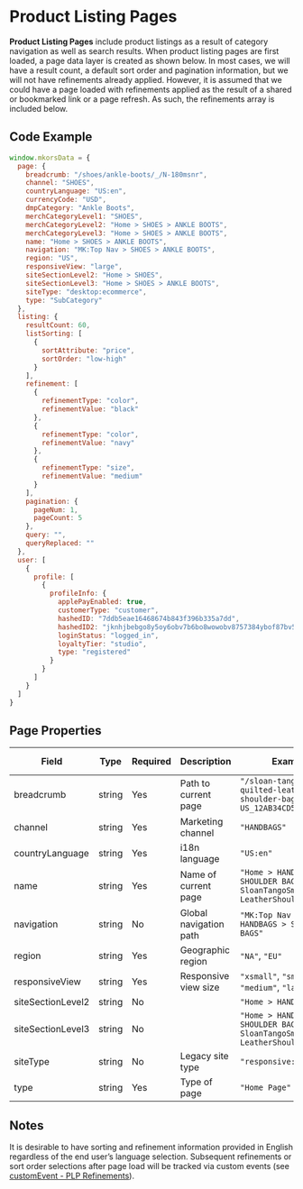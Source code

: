 # Product Listing Pages
**Product Listing Pages** include product listings as a result of category navigation as well as search results. When product listing pages are first loaded, a page data layer is created as shown below.  In most cases, we will have a result count, a default sort order and pagination information, but we will not have refinements already applied. However, it is assumed that we could have a page loaded with refinements applied as the result of a shared or bookmarked link or a page refresh. As such, the refinements array is included below.


## Code Example
```javascript
window.mkorsData = {
  page: {
    breadcrumb: "/shoes/ankle-boots/_/N-180msnr",
    channel: "SHOES",
    countryLanguage: "US:en",
    currencyCode: "USD",
    dmpCategory: "Ankle Boots",
    merchCategoryLevel1: "SHOES",
    merchCategoryLevel2: "Home > SHOES > ANKLE BOOTS",
    merchCategoryLevel3: "Home > SHOES > ANKLE BOOTS",
    name: "Home > SHOES > ANKLE BOOTS",
    navigation: "MK:Top Nav > SHOES > ANKLE BOOTS",
    region: "US",
    responsiveView: "large",
    siteSectionLevel2: "Home > SHOES",
    siteSectionLevel3: "Home > SHOES > ANKLE BOOTS",
    siteType: "desktop:ecommerce",
    type: "SubCategory"
  },
  listing: {
    resultCount: 60,
    listSorting: [
      {
        sortAttribute: "price",
        sortOrder: "low-high"
      }
    ],
    refinement: [
      {
        refinementType: "color",
        refinementValue: "black"
      },
      {
        refinementType: "color",
        refinementValue: "navy"
      },
      {
        refinementType: "size",
        refinementValue: "medium"
      }
    ],
    pagination: {
      pageNum: 1,
      pageCount: 5
    },
    query: "",
    queryReplaced: ""
  },
  user: [
    {
      profile: [
        {
          profileInfo: {
            applePayEnabled: true,
            customerType: "customer",
            hashedID: "7ddb5eae16468674b843f396b335a7dd",
            hashedID2: "jknhjbebgo8y5oy6obv7b6bo8wowobv8757384ybof87bv5g4",
            loginStatus: "logged_in",
            loyaltyTier: "studio",
            type: "registered"
          }
        }
      ]
    }
  ]
}
```

## Page Properties
|Field|Type|Required|Description|Examples|Pattern|Min Length|Max Length|Min|Max|Multiple Of|
|-----|----|--------|---|--------|-------|----------|----------|---|---|-----------|
|breadcrumb|string|Yes|Path to current page|`"/sloan-tango-small-quilted-leather-shoulder-bag/_/R-US_12AB34CD56EF"`|||||||
|channel|string|Yes|Marketing channel|`"HANDBAGS"`|||||||
|countryLanguage|string|Yes|i18n language|`"US:en"`|||||||
|name|string|Yes|Name of current page|`"Home > HANDBAGS > SHOULDER BAGS > SloanTangoSmallQuilted-LeatherShoulderBag"`|||||||
|navigation|string|No|Global navigation path|`"MK:Top Nav > WOMEN > HANDBAGS > SHOULDER BAGS"`|||||||
|region|string|Yes|Geographic region|`"NA"`, `"EU"`|||||||
|responsiveView|string|Yes|Responsive view size|`"xsmall"`, `"small"`, `"medium"`, `"large"`|||||||
|siteSectionLevel2|string|No||`"Home > HANDBAGS"`|||||||
|siteSectionLevel3|string|No||`"Home > HANDBAGS > SHOULDER BAGS > SloanTangoSmallQuilted-LeatherShoulderBag"`|||||||
|siteType|string|No|Legacy site type|`"responsive:ecommerce"`|||||||
|type|string|Yes|Type of page|`"Home Page"`|||||||

## Notes

It is desirable to have sorting and refinement information provided in English regardless of the end user’s language selection. Subsequent refinements or sort order selections after page load will be tracked via custom events (see [customEvent - PLP Refinements](#customevent---plp-refinements)).